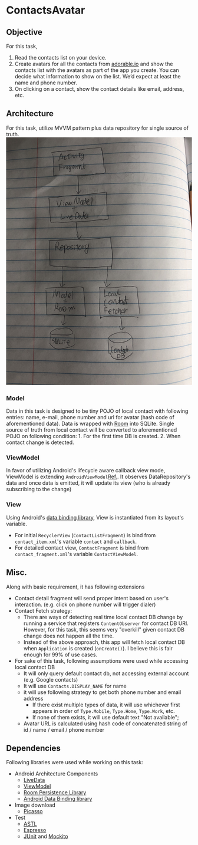 # ContactsAvatar

## Objective

For this task, 
1. Read the contacts list on your device.
2. Create avatars for all the contacts from [adorable.io](http://avatars.adorable.io/) and show the contacts list with the avatars as part of the app you create. You can decide what information to show on the list. We’d expect at least the name and phone number.
3. On clicking on a contact, show the contact details like email, address, etc.

## Architecture
For this task, utilize MVVM pattern plus data repository for single source of truth.
![High Level Design](./contacts_avatar_mvvm.JPG "high level design")
### Model
Data in this task is designed to be tiny POJO of local contact with following entries: name, e-mail, phone number and url for avatar (hash code of aforementioned data). Data is wrapped with [Room](https://developer.android.com/topic/libraries/architecture/room.html) into SQLite. Single source of truth from local contact will be converted to aforementioned POJO on following condition: 1. For the first time DB is created. 2. When contact change is detected. 

### ViewModel
In favor of utilizing Android's lifecycle aware callback view mode, ViewModel is extending `AndroidViewModel`[Ref.](https://developer.android.com/reference/android/arch/lifecycle/AndroidViewModel.html). It observes DataRepository's data and once data is emitted, it will update its view (who is already subscribing to the change)
### View
Using Android's [data binding library](https://developer.android.com/topic/libraries/data-binding/index.html), View is instantiated from its layout's variable. 
- For initial `RecyclerView` (`ContactListFragment`) is bind from `contact_item.xml`'s variable `contact` and `callback`.
- For detailed contact view, `ContactFragment` is bind from `contact_fragment.xml`'s variable `ContactViewModel`.

## Misc.
Along with basic requirement, it has following extensions
- Contact detail fragment will send proper intent based on user's interaction. (e.g. click on phone number will trigger dialer)
- Contact Fetch strategy: 
    - There are ways of detecting real time local contact DB change by running a service that registers `ContentObserver` for contact DB URI. However, for this task, this seems very "overkill" given contact DB change does not happen all the time.
    - Instead of the above approach, this app will fetch local contact DB when `Application` is created (`onCreate()`). I believe this is fair enough for 99% of use cases. 
- For sake of this task, following assumptions were used while accessing local contact DB
    - It will only query default contact db, not accessing external account (e.g. Google contacts)
    - It will use `Contacts.DISPLAY_NAME` for name
    - it will use following strategy to get both phone number and email address
        - If there exist multiple types of data, it will use whichever first appears in order of `Type.Mobile`, `Type.Home`,  `Type.Work`, etc.
        - If none of them exists, it will use default text "Not available";
    - Avatar URL is calculated using hash code of concatenated string of id / name / email / phone number 

## Dependencies
Following libraries were used while working on this task:
- Android Architecture Components
    - [LiveData](https://developer.android.com/topic/libraries/architecture/livedata.html)
    - [ViewModel](https://developer.android.com/topic/libraries/architecture/viewmodel.html)
    - [Room Persistence Library](https://developer.android.com/topic/libraries/architecture/room.html)
    - [Android Data Binding library](https://developer.android.com/topic/libraries/data-binding/index.html)
- Image download
    - [Picasso](https://github.com/square/picasso/)
- Test
    - [ASTL](https://developer.android.com/topic/libraries/testing-support-library/index.html)
    - [Espresso](https://developer.android.com/training/testing/espresso/index.html)
    - [JUnit](https://developer.android.com/training/testing/unit-testing/local-unit-tests.html) and [Mockito](https://github.com/mockito/mockito)
